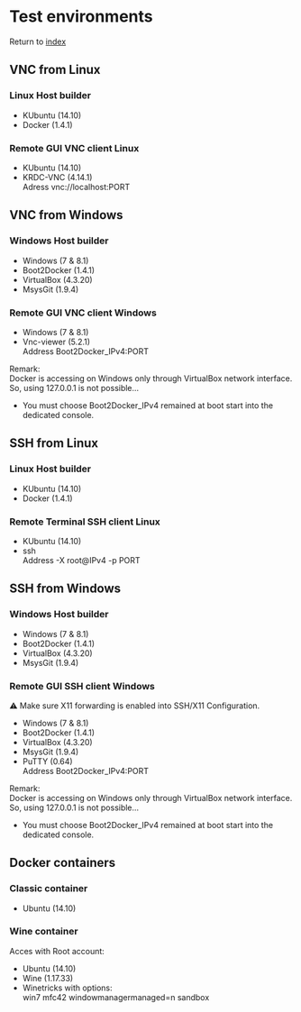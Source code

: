 # Test environments

Return to [index](https://github.com/marchandd/docker_index "Index")

## VNC from Linux

### Linux Host builder

- KUbuntu (14.10)
- Docker (1.4.1)

### Remote GUI VNC client Linux

- KUbuntu (14.10)
- KRDC-VNC (4.14.1)  
  Adress vnc://localhost:PORT

## VNC from Windows

### Windows Host builder

- Windows (7 & 8.1)
- Boot2Docker (1.4.1)
- VirtualBox (4.3.20)
- MsysGit (1.9.4)

### Remote GUI VNC client Windows

- Windows (7 & 8.1)
- Vnc-viewer (5.2.1)  
  Address Boot2Docker_IPv4:PORT

Remark:  
Docker is accessing on Windows only through VirtualBox network interface. 
So, using 127.0.0.1 is not possible...
- You must choose Boot2Docker_IPv4 remained at boot start into the 
dedicated console.

## SSH from Linux

### Linux Host builder

- KUbuntu (14.10)
- Docker (1.4.1)

### Remote Terminal SSH client Linux

- KUbuntu (14.10)
- ssh  
  Address -X root@IPv4 -p PORT

## SSH from Windows

### Windows Host builder

- Windows (7 & 8.1)
- Boot2Docker (1.4.1)
- VirtualBox (4.3.20)
- MsysGit (1.9.4)

### Remote GUI SSH client Windows

:warning: Make sure X11 forwarding is enabled into SSH/X11 Configuration.

- Windows (7 & 8.1)
- Boot2Docker (1.4.1)
- VirtualBox (4.3.20)
- MsysGit (1.9.4)
- PuTTY (0.64)  
  Address Boot2Docker_IPv4:PORT

Remark:  
Docker is accessing on Windows only through VirtualBox network interface. 
So, using 127.0.0.1 is not possible...  
- You must choose Boot2Docker_IPv4 remained at boot start into the dedicated console.

## Docker containers

### Classic container

- Ubuntu (14.10)

### Wine container

Acces with Root account:
- Ubuntu (14.10)
- Wine (1.17.33)
- Winetricks with options:  
  win7
  mfc42
  windowmanagermanaged=n
  sandbox
